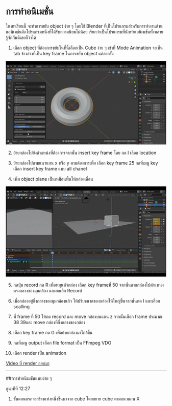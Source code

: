 # การทำอนิเมชั่น

  ในบทเรียนนี้ จะทำการขยับ object ง่าย ๆ โดยใช้ Blender ที่เป็นโปรแกรมสำหรับการทำงานด้านแอนิเมชันอีกโปรแกรมหนึ่งที่ได้รับความนิยมไม่น้อย เรียกว่าเป็นโปรแกรมที่นักทำแอนิเมชันทั้งหลายรู้จักกันดีเลยก็ว่าได้

1. เลือก object ที่ต้องการขยับในที่นี้เลือกเป็น Cube ง่าย ๆ เข้าที่ Mode Animation จะเห็น tab ข้างล่างที่เป็น key frame ในการขยับ object แต่ละครั้ง

![](images/pic1.png)

2. ย้ายกล่องไปยังตำแหน่งที่ต้องการจากนั้น insert key frame โดย กด I เลือก location 

3. ย้ายกล่องไปตามแนวแกน x หรือ y ตามต้องการเพื่อ เลือก key frame 25 กดที่เมนู key เลือก insert key frame แบบ all chanel

4. เพิ่ม object plane เป็นเหมือนพื้นให้กล่องเลื่อน

![](images/pic2.png)

5. กดปุ่ม record กด R เพื่อหมุนตัวกล่อง เลือก key frameที่ 50 จากนั้นลากกล่องไปตำแหน่งตรงกลางของมุมกล้อง และยกเลิก Record

6. เมื่อกล่องอยู่กึ่งกลางของมุมกล้องแล้ว ให้ปรับขนาดของกล่องให้ใหญ่ขึ้นจากนั้นกด I และเลือก scalling 

7. ที่ frame ที่ 50 ให้กด record และ move กล่องบนแกน z จากนั้นเลือก frame ประมาณ 38 39และ move กล่องที่กึ่งกลางของกล้อง 

8. เลือก key frame กด G เพื่อย้ายกล่องมาใกล้ขึ้น

9. กดที่เมนู output เลือก file format เป็น FFmpeg VDO 

10. เลือก render เป็น animation

[Video ที่ render ออกมา](https://youtu.be/MzTevWYX4h4)

----
##การทำอนิเมชันแบบง่าย ๆ 

ดูนาทีที่ 12:27
1. ขั้นตอนแรกจะสร้างแท่งหนึ่งขึ้นมาจาก cube โดยขยาย cube ตามแนวแกน X
